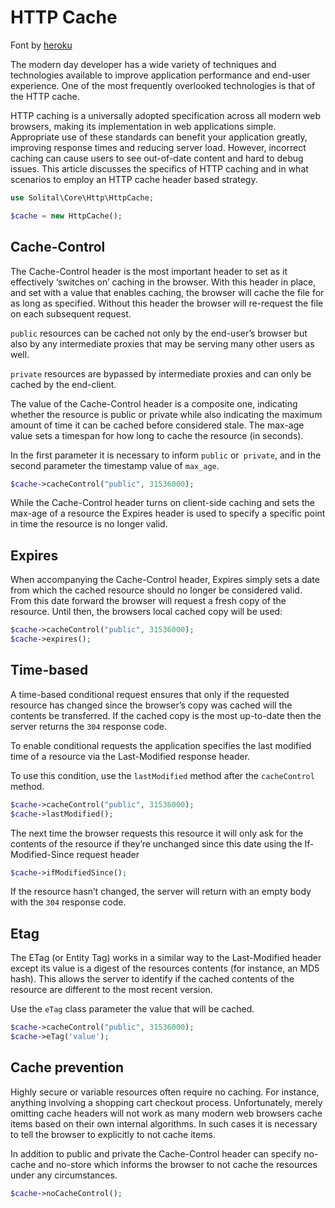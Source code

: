 # HTTP Cache

Font by [heroku]("https://devcenter.heroku.com/articles/increasing-application-performance-with-http-cache-headers")

The modern day developer has a wide variety of techniques and technologies available to improve application performance and end-user experience. One of the most frequently overlooked technologies is that of the HTTP cache.

HTTP caching is a universally adopted specification across all modern web browsers, making its implementation in web applications simple. Appropriate use of these standards can benefit your application greatly, improving response times and reducing server load. However, incorrect caching can cause users to see out-of-date content and hard to debug issues. This article discusses the specifics of HTTP caching and in what scenarios to employ an HTTP cache header based strategy.

```php
use Solital\Core\Http\HttpCache;

$cache = new HttpCache();
```

## Cache-Control

The Cache-Control header is the most important header to set as it effectively ‘switches on’ caching in the browser. With this header in place, and set with a value that enables caching, the browser will cache the file for as long as specified. Without this header the browser will re-request the file on each subsequent request.

`public` resources can be cached not only by the end-user’s browser but also by any intermediate proxies that may be serving many other users as well.

`private` resources are bypassed by intermediate proxies and can only be cached by the end-client.

The value of the Cache-Control header is a composite one, indicating whether the resource is public or private while also indicating the maximum amount of time it can be cached before considered stale. The max-age value sets a timespan for how long to cache the resource (in seconds).

In the first parameter it is necessary to inform `public` or` private`, and in the second parameter the timestamp value of `max_age`. 

```php
$cache->cacheControl("public", 31536000);
```

While the Cache-Control header turns on client-side caching and sets the max-age of a resource the Expires header is used to specify a specific point in time the resource is no longer valid.

## Expires

When accompanying the Cache-Control header, Expires simply sets a date from which the cached resource should no longer be considered valid. From this date forward the browser will request a fresh copy of the resource. Until then, the browsers local cached copy will be used:

```php
$cache->cacheControl("public", 31536000);
$cache->expires();
```

## Time-based
A time-based conditional request ensures that only if the requested resource has changed since the browser’s copy was cached will the contents be transferred. If the cached copy is the most up-to-date then the server returns the `304` response code.

To enable conditional requests the application specifies the last modified time of a resource via the Last-Modified response header.

To use this condition, use the `lastModified` method after the `cacheControl` method. 

```php
$cache->cacheControl("public", 31536000);
$cache->lastModified();
```

The next time the browser requests this resource it will only ask for the contents of the resource if they’re unchanged since this date using the If-Modified-Since request header

```php
$cache->ifModifiedSince();
```

If the resource hasn’t changed, the server will return with an empty body with the `304` response code.

## Etag

The ETag (or Entity Tag) works in a similar way to the Last-Modified header except its value is a digest of the resources contents (for instance, an MD5 hash). This allows the server to identify if the cached contents of the resource are different to the most recent version.

Use the `eTag` class parameter the value that will be cached.

```php
$cache->cacheControl("public", 31536000);
$cache->eTag('value');
```

## Cache prevention
Highly secure or variable resources often require no caching. For instance, anything involving a shopping cart checkout process. Unfortunately, merely omitting cache headers will not work as many modern web browsers cache items based on their own internal algorithms. In such cases it is necessary to tell the browser to explicitly to not cache items.

In addition to public and private the Cache-Control header can specify no-cache and no-store which informs the browser to not cache the resources under any circumstances.

```php
$cache->noCacheControl();
```